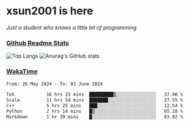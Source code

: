# xsun2001 is here

*Just a student who knows a little bit of programming*

### [Github Readme Stats](https://github.com/anuraghazra/github-readme-stats)

![Top Langs](https://github-readme-stats.vercel.app/api/top-langs/?username=xsun2001&layout=compact&theme=radical) ![Anurag's GitHub stats](https://github-readme-stats.vercel.app/api?username=xsun2001&show_icons=true&theme=radical)

### [WakaTime](https://wakatime.com)

<!--START_SECTION:waka-->

```txt
From: 26 May 2024 - To: 02 June 2024

TeX            16 hrs 25 mins  █████████▒░░░░░░░░░░░░░░░   37.98 %
Scala          11 hrs 54 mins  ███████░░░░░░░░░░░░░░░░░░   27.55 %
C++            5 hrs 25 mins   ███░░░░░░░░░░░░░░░░░░░░░░   12.54 %
Python         2 hrs 14 mins   █▒░░░░░░░░░░░░░░░░░░░░░░░   05.18 %
Markdown       1 hr 39 mins    █░░░░░░░░░░░░░░░░░░░░░░░░   03.82 %
```

<!--END_SECTION:waka-->
